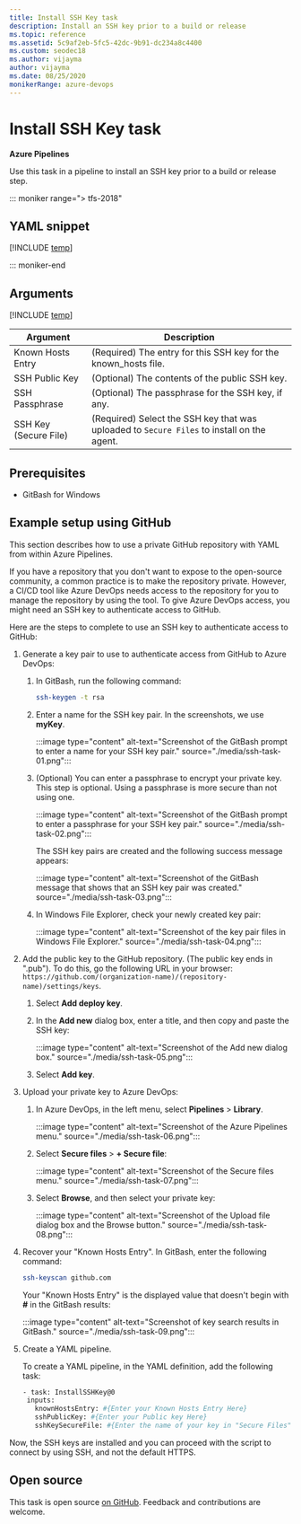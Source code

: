```yaml
---
title: Install SSH Key task
description: Install an SSH key prior to a build or release
ms.topic: reference
ms.assetid: 5c9af2eb-5fc5-42dc-9b91-dc234a8c4400
ms.custom: seodec18
ms.author: vijayma
author: vijayma
ms.date: 08/25/2020
monikerRange: azure-devops
---
```


# Install SSH Key task

**Azure Pipelines**

Use this task in a pipeline to install an SSH key prior to a build or release step.

::: moniker range="> tfs-2018"

## YAML snippet

[!INCLUDE [temp](../includes/yaml/InstallSSHKeyV0.md)]

::: moniker-end

## Arguments

<table><thead><tr><th>Argument</th><th>Description</th></tr></thead>
<tr><td>Known Hosts Entry</td><td>(Required) The entry for this SSH key for the known_hosts file.</td></tr>
<tr><td>SSH Public Key</td><td>(Optional) The contents of the public SSH key.</td></tr>
<tr><td>SSH Passphrase</td><td>(Optional) The passphrase for the SSH key, if any.</td></tr>
<tr><td>SSH Key (Secure File)</td><td>(Required) Select the SSH key that was uploaded to <code>Secure Files</code> to install on the agent.</td></tr>

[!INCLUDE [temp](../includes/control-options-arguments.md)]

</table>

## Prerequisites

- GitBash for Windows

## Example setup using GitHub

This section describes how to use a private GitHub repository with YAML from within Azure Pipelines. 

If you have a repository that you don't want to expose to the open-source community, a common practice is to make the repository private. However, a CI/CD tool like Azure DevOps needs access to the repository for you to manage the repository by using the tool. To give Azure DevOps access, you might need an SSH key to authenticate access to GitHub. 

Here are the steps to complete to use an SSH key to authenticate access to GitHub:

1. Generate a key pair to use to authenticate access from GitHub to Azure DevOps:

   1. In GitBash, run the following command:

       ```bash
       ssh-keygen -t rsa
       ```

    1. Enter a name for the SSH key pair. In the screenshots, we use **myKey**.

        :::image type="content" alt-text="Screenshot of the GitBash prompt to enter a name for your SSH key pair." source="./media/ssh-task-01.png":::
     
    1. (Optional) You can enter a passphrase to encrypt your private key. This step is optional. Using a passphrase is more secure than not using one.
   
        :::image type="content" alt-text="Screenshot of the GitBash prompt to enter a passphrase for your SSH key pair." source="./media/ssh-task-02.png":::
   
       The SSH key pairs are created and the following success message appears:
   
       :::image type="content" alt-text="Screenshot of the GitBash message that shows that an SSH key pair was created." source="./media/ssh-task-03.png":::
     
    1. In Windows File Explorer, check your newly created key pair:
   
        :::image type="content" alt-text="Screenshot of the key pair files in Windows File Explorer." source="./media/ssh-task-04.png":::
     
2. Add the public key to the GitHub repository. (The public key ends in  ".pub"). To do this, go the following URL in your browser: `https://github.com/(organization-name)/(repository-name)/settings/keys`.  

    1. Select **Add deploy key**.
   
    1. In the **Add new** dialog box, enter a title, and then copy and paste the SSH key:
   
        :::image type="content" alt-text="Screenshot of the Add new dialog box." source="./media/ssh-task-05.png":::
     
    1.  Select **Add key**.
   
 3. Upload your private key to Azure DevOps:
 
    1. In Azure DevOps, in the left menu, select **Pipelines** > **Library**.
   
        :::image type="content" alt-text="Screenshot of the Azure Pipelines menu." source="./media/ssh-task-06.png":::
     
    1.  Select **Secure files** > **+ Secure file**:
   
        :::image type="content" alt-text="Screenshot of the Secure files menu." source="./media/ssh-task-07.png":::
     
    1.  Select **Browse**, and then select your private key:
     
        :::image type="content" alt-text="Screenshot of the Upload file dialog box and the Browse button." source="./media/ssh-task-08.png":::
       
  4. Recover your "Known Hosts Entry". In GitBash, enter the following command: 
   
      ```bash
      ssh-keyscan github.com
      ```
   
      Your "Known Hosts Entry" is the displayed value that doesn't begin with **#** in the GitBash results:
     
      :::image type="content" alt-text="Screenshot of key search results in GitBash." source="./media/ssh-task-09.png":::
    
  5. Create a YAML pipeline. 
  
     To create a YAML pipeline, in the YAML definition, add the following task:
  
     ```bash
     - task: InstallSSHKey@0
      inputs:
        knownHostsEntry: #{Enter your Known Hosts Entry Here}
        sshPublicKey: #{Enter your Public key Here}
        sshKeySecureFile: #{Enter the name of your key in "Secure Files" Here}
     ```
  
Now, the SSH keys are installed and you can proceed with the script to connect by using SSH, and not the default HTTPS.
   

## Open source

This task is open source [on GitHub](https://github.com/Microsoft/azure-pipelines-tasks). Feedback and contributions are welcome.
